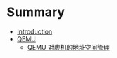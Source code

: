 # Summary

* [Introduction](README.md)
* [QEMU](1.md)
  * [QEMU 对虚机的地址空间管理](1/qemu-dui-xu-ji-de-di-zhi-kong-jian-guan-li.md)

